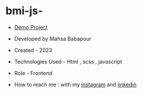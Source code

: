 # bmi-js-

- [Demo Project](  https://mahsabbpour.github.io/3-clip-path/)

- Developed by Mahsa Babapour

- Created - 2023

- Technologies Used - Html , scss , javascript

- Role - Frontend

- How to reach me : with my [instagram](https://www.instagram.com/mahsabbpour.web) and [linkedin](https://www.linkedin.com/in/mahsa-bbpour-643b-77258)
